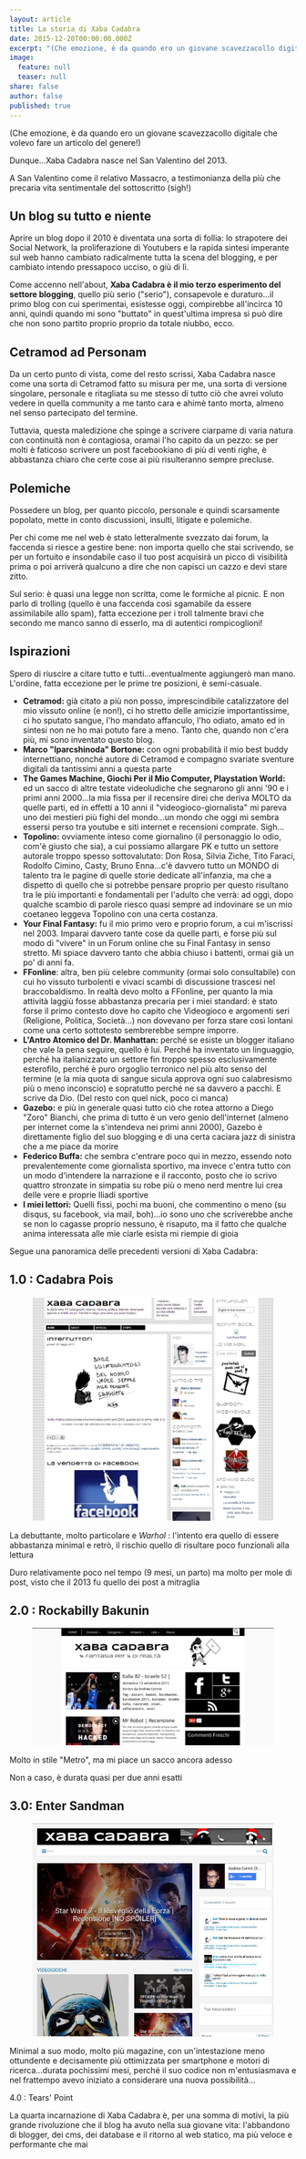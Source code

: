 ```yaml
---
layout: article
title: La storia di Xaba Cadabra
date: 2015-12-20T00:00:00.000Z
excerpt: "(Che emozione, è da quando ero un giovane scavezzacollo digitale che volevo fare un articolo del genere!)"
image: 
  feature: null
  teaser: null
share: false
author: false
published: true
---
```


(Che emozione, è da quando ero un giovane scavezzacollo digitale che volevo fare un articolo del genere!)

Dunque...Xaba Cadabra nasce nel San Valentino del 2013.

A San Valentino come il relativo Massacro, a testimonianza della più che precaria vita sentimentale del sottoscritto (sigh!)

## Un blog su tutto e niente

Aprire un blog dopo il 2010 è diventata una sorta di follia: lo strapotere dei Social Network, la proliferazione di Youtubers e la rapida sintesi imperante sul web hanno cambiato radicalmente tutta la scena del blogging, e per cambiato intendo pressapoco ucciso, o giù di lì.

Come accenno nell'about, **Xaba Cadabra è il mio terzo esperimento del settore blogging**, quello più serio ("serio"), consapevole e duraturo...il primo blog con cui sperimentai, esistesse oggi, compirebbe all'incirca 10 anni, quindi quando mi sono "buttato" in quest'ultima impresa si può dire che non sono partito proprio proprio da totale niubbo, ecco.

## Cetramod ad Personam

Da un certo punto di vista, come del resto scrissi, Xaba Cadabra nasce come una sorta di Cetramod fatto su misura per me, una sorta di versione singolare, personale e ritagliata su me stesso di tutto ciò che avrei voluto vedere in quella community a me tanto cara e ahimè tanto morta, almeno nel senso partecipato del termine.

Tuttavia, questa maledizione che spinge a scrivere ciarpame di varia natura con continuità non è contagiosa, oramai l'ho capito da un pezzo: se per molti è faticoso scrivere un post facebookiano di più di venti righe, è abbastanza chiaro che certe cose ai più risulteranno sempre precluse.

## Polemiche

Possedere un blog, per quanto piccolo, personale e quindi scarsamente popolato, mette in conto discussioni, insulti, litigate e polemiche.

Per chi come me nel web è stato letteralmente svezzato dai forum, la faccenda si riesce a gestire bene: non importa quello che stai scrivendo, se per un fortuito e insondabile caso il tuo post acquisirà un picco di visibilità prima o poi arriverà qualcuno a dire che non capisci un cazzo e devi stare zitto.

Sul serio: è quasi una legge non scritta, come le formiche al picnic. E non parlo di trolling (quello è una faccenda così sgamabile da essere assimilabile allo spam), fatta eccezione per i troll talmente bravi che secondo me manco sanno di esserlo, ma di autentici rompicoglioni!

## Ispirazioni

Spero di riuscire a citare tutto e tutti...eventualmente aggiungerò man mano. 
L'ordine, fatta eccezione per le prime tre posizioni, è semi-casuale.

- **Cetramod:** già citato a più non posso, imprescindibile catalizzatore del mio vissuto online (e non!), ci ho stretto delle amicizie importantissime, ci ho sputato sangue, l'ho mandato affanculo, l'ho odiato, amato ed in sintesi non ne ho mai potuto fare a meno. Tanto che, quando non c'era più, mi sono inventato questo blog.
- **Marco "lparcshinoda" Bortone:** con ogni probabilità il mio best buddy internettiano, nonché autore di Cetramod e compagno svariate sventure digitali da tantissimi anni a questa parte
- **The Games Machine, Giochi Per il Mio Computer, Playstation World:** ed un sacco di altre testate videoludiche che segnarono gli anni '90 e i primi anni 2000...la mia fissa per il recensire direi che deriva MOLTO da quelle parti, ed in effetti a 10 anni il "videogioco-giornalista" mi pareva uno dei mestieri più fighi del mondo...un mondo che oggi mi sembra essersi perso tra youtube e siti internet e recensioni comprate. Sigh...
- **Topolino:** ovviamente inteso come giornalino (il personaggio lo odio, com'è giusto che sia), a cui possiamo allargare PK e tutto un settore autorale troppo spesso sottovalutato: Don Rosa, Silvia Ziche, Tito Faraci, Rodolfo Cimino, Casty, Bruno Enna...c'è davvero tutto un MONDO di talento tra le pagine di quelle storie dedicate all'infanzia, ma che a dispetto di quello che si potrebbe pensare proprio per questo risultano tra le più importanti e fondamentali per l'adulto che verrà: ad oggi, dopo qualche scambio di parole riesco quasi sempre ad indovinare se un mio coetaneo leggeva Topolino con una certa costanza.
- **Your Final Fantasy:** fu il mio primo vero e proprio forum, a cui m'iscrissi nel 2003. Imparai davvero tante cose da quelle parti, e forse più sul modo di "vivere" in un Forum online che su Final Fantasy in senso stretto. Mi spiace davvero tanto che abbia chiuso i battenti, ormai già un po' di anni fa.
- **FFonline**: altra, ben più celebre community (ormai solo consultabile) con cui ho vissuto turbolenti e vivaci scambi di discussione trascesi nel braccobaldismo. In realtà devo molto a FFonline, per quanto la mia attività laggiù fosse abbastanza precaria per i miei standard: è stato forse il primo contesto dove ho capito che Videogioco e argomenti seri (Religione, Politica, Società...) non dovevano per forza stare così lontani come una certo sottotesto sembrerebbe sempre imporre.
- **L'Antro Atomico del Dr. Manhattan:** perché se esiste un blogger italiano che vale la pena seguire, quello è lui. Perché ha inventato un linguaggio, perché ha italianizzato un settore fin troppo spesso esclusivamente esterofilo, perché è puro orgoglio terronico nel più alto senso del termine (e la mia quota di sangue sicula approva ogni suo calabresismo più o meno inconscio) e sopratutto perché ne sa davvero a pacchi. E scrive da Dio. (Del resto con quel nick, poco ci manca)
- **Gazebo:** e più in generale quasi tutto ciò che rotea attorno a Diego "Zoro" Bianchi, che prima di tutto è un vero genio dell'internet (almeno per internet come la s'intendeva nei primi anni 2000), Gazebo è direttamente figlio del suo blogging e di una certa caciara jazz di sinistra che a me piace da morire
- **Federico Buffa:** che sembra c'entrare poco qui in mezzo, essendo noto prevalentemente come giornalista sportivo, ma invece c'entra tutto con un modo d'intendere la narrazione e il racconto, posto che io scrivo quattro stronzate in simpatia su robe più o meno nerd mentre lui crea delle vere e proprie Iliadi sportive
- **I miei lettori:** Quelli fissi, pochi ma buoni, che commentino o meno (su disqus, su facebook, via mail, boh)...io sono uno che scriverebbe anche se non lo cagasse proprio nessuno, è risaputo, ma il fatto che qualche anima interessata alle mie ciarle esista mi riempie di gioia 

Segue una panoramica delle precedenti versioni di Xaba Cadabra:

## 1.0 : Cadabra Pois

<figure>
	<img src="/gallery/xabacadabra-story/xabacadabra1.png" alt="Cadabra Pois">
</figure>

La debuttante, molto particolare e _Warhol_ : l'intento era quello di essere abbastanza minimal e retrò, il rischio quello di risultare poco funzionali alla lettura

Duro relativamente poco nel tempo (9 mesi, un parto) ma molto per mole di post, visto che il 2013 fu quello dei post a mitraglia

## 2.0 : Rockabilly Bakunin

<figure>
	<img src="/gallery/xabacadabra-story/xabacadabra2.jpg" alt="Rockabilly Bakunin">
</figure>

Molto in stile "Metro", ma mi piace un sacco ancora adesso

Non a caso, è durata quasi per due anni esatti

## 3.0: Enter Sandman

<figure>
	<img src="/gallery/xabacadabra-story/xabacadabra3.jpg" alt="Enter Sandman">
</figure>

Minimal a suo modo, molto più magazine, con un'intestazione meno ottundente e decisamente più ottimizzata per smartphone e motori di ricerca...durata pochissimi mesi, perché il suo codice non m'entusiasmava e nel frattempo avevo iniziato a considerare una nuova possibilità...

4.0 : Tears' Point 

La quarta incarnazione di Xaba Cadabra è, per una somma di motivi, la più grande rivoluzione che il blog ha avuto nella sua giovane vita: l'abbandono di blogger, dei cms, dei database e il ritorno al web statico, ma più veloce e performante che mai

